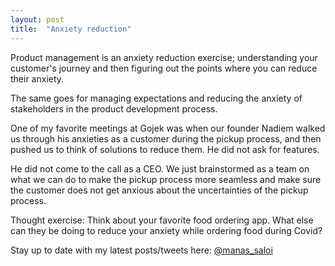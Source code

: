```yaml
---
layout: post
title:  "Anxiety reduction"
---
```


Product management is an anxiety reduction exercise; understanding your customer's journey and then figuring out the points where you can reduce their anxiety.

The same goes for managing expectations and reducing the anxiety of stakeholders in the product development process.

One of my favorite meetings at Gojek was when our founder Nadiem walked us through his anxieties as a customer during the pickup process, and then pushed us to think of solutions to reduce them. He did not ask for features.

He did not come to the call as a CEO. We just brainstormed as a team on what we can do to make the pickup process more seamless and make sure the customer does not get anxious about the uncertainties of the pickup process.

Thought exercise: Think about your favorite food ordering app. What else can they be doing to reduce your anxiety while ordering food during Covid?

Stay up to date with my latest posts/tweets here: [@manas_saloi](http://twitter.com/manas_saloi)
